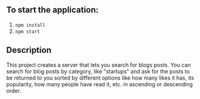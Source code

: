 ## To start the application:

1. `npm install`
2. `npm start`

## Description

This project creates a server that lets you search for blogs posts.
You can search for blog posts by category, like "startups" and ask
for the posts to be returned to you sorted by different options like
how many likes it has, its popularity, how many people have read it,
etc. in ascending or descending order.
